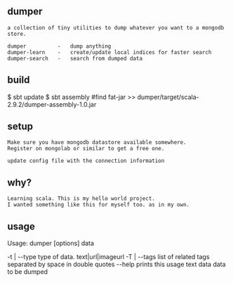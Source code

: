 
dumper
---------------

    a collection of tiny utilities to dump whatever you want to a mongodb store.

    dumper          -   dump anything
    dumper-learn    -   create/update local indices for faster search
    dumper-search   -   search from dumped data

build
---------------
$ sbt update
$ sbt assembly
#find fat-jar >> dumper/target/scala-2.9.2/dumper-assembly-1.0.jar


setup
---------------
    Make sure you have mongodb datastore available somewhere.
    Register on mongolab or similar to get a free one.

    update config file with the connection information


why?
---------------
    Learning scala. This is my hello world project.
    I wanted something like this for myself too. as in my own.

usage
---------------
Usage: dumper [options] data

  -t <value> | --type <value>
        type of data. text|url|imageurl
  -T <value> | --tags <value>
        list of related tags separated by space in double quotes
  --help
        prints this usage text
  data
        data to be dumped


